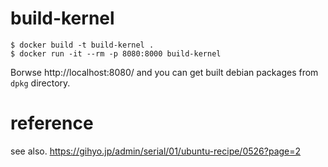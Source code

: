 # build-kernel

```
$ docker build -t build-kernel .
$ docker run -it --rm -p 8080:8000 build-kernel
```
Borwse http://localhost:8080/ and you can get built debian packages from `dpkg` directory.

# reference

see also. https://gihyo.jp/admin/serial/01/ubuntu-recipe/0526?page=2
